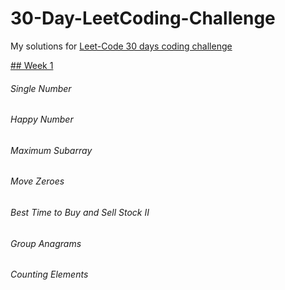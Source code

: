 # 30-Day-LeetCoding-Challenge
My solutions for [Leet-Code 30 days coding challenge](https://leetcode.com/explore/challenge/card/30-day-leetcoding-challenge/)


[## Week 1](https://leetcode.com/explore/challenge/card/30-day-leetcoding-challenge/528/week-1/)

###### Single Number
###### Happy Number
###### Maximum Subarray
###### Move Zeroes
###### Best Time to Buy and Sell Stock II
###### Group Anagrams
###### Counting Elements
